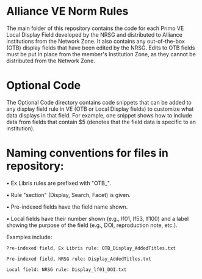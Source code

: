 # Alliance VE Norm Rules
The main folder of this repository contains the code for each Primo VE Local Display Field developed by the NRSG and distributed to Alliance institutions from the Network Zone.  It also contains any out-of-the-box (OTB) display fields that have been edited by the NRSG. Edits to OTB fields must be put in place from the member's Institution Zone, as they cannot be distributed from the Network Zone.

# Optional Code
The Optional Code directory contains code snippets that can be added to any display field rule in VE (OTB or Local Display fields) to customize what data displays in that field.  For example, one snippet shows how to include data from fields that contain $5 (denotes that the field data is specific to an institution).

# Naming conventions for files in repository:

• Ex Libris rules are prefixed with "OTB_".

• Rule "section" (Display, Search, Facet) is given.

• Pre-indexed fields have the field name shown.

• Local fields have their number shown (e.g., lf01, lf53, lf100) and a label showing the purpose of the field (e.g., DOI, reproduction note, etc.).

Examples include:

	Pre-indexed field, Ex Libris rule: OTB_Display_AddedTitles.txt

	Pre-indexed field, NRSG rule: Display_AddedTitles.txt

	Local field: NRSG rule: Display_lf01_DOI.txt
